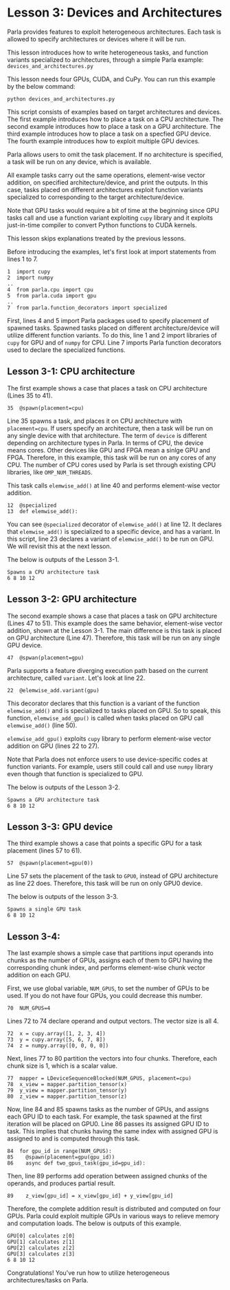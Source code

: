 # Lesson 3: Devices and Architectures

Parla provides features to exploit heterogeneous architectures. Each task is allowed to
specify architectures or devices where it will be run.

This lesson introduces how to write heterogeneous tasks, and
function variants specialized to architectures, through a simple Parla example:
`devices_and_architectures.py`

This lesson needs four GPUs, CUDA, and CuPy.
You can run this example by the below command:

```
python devices_and_architectures.py
```

This script consists of examples based on target architectures and devices.
The first example introduces how to place a task on a CPU architecture.
The second example introduces how to place a task on a GPU architecture.
The third example introduces how to place a task on a specfied GPU device.
The fourth example introduces how to exploit multiple GPU devices.

Parla allows users to omit the task placement.
If no architecture is specified, a task will be run on any device, which is available.

All example tasks carry out the same operations, element-wise vector addition, on
specified architecture/device, and print the outputs.
In this case, tasks placed on different architectures exploit function variants specialized
to corresponding to the target architecture/device.

Note that GPU tasks would require a bit of time
at the beginning since GPU tasks call and use a function variant exploiting
`cupy` library and it exploits
just-in-time compiler to convert Python functions to CUDA kernels.

This lesson skips explanations treated by the previous lessons.

Before introducing the examples,
let's first look at import statements from lines 1 to 7.

```
1  import cupy
2  import numpy
..
4  from parla.cpu import cpu
5  from parla.cuda import gpu
..
7  from parla.function_decorators import specialized
```

First, lines 4 and 5 import Parla packages used to specify placement of spawned tasks.
Spawned tasks placed on different architecture/device will utilize different
function variants.
To do this, line 1 and 2 import libraries of `cupy` for GPU and of `numpy` for CPU.
Line 7 imports Parla function decorators used to declare the specialized functions.

## Lesson 3-1: CPU architecture

The first example shows a case that places a task on CPU architecture (Lines 35 to 41).

```
35  @spawn(placement=cpu)
```

Line 35 spawns a task, and places it on CPU architecture with `placement=cpu`.
If users specify an architecture, then a task will be run on any single device
with that architecture.
The term of `device` is different depending on architecture types in Parla.
In terms of CPU, the device means cores. Other devices like GPU and FPGA mean a sinlge
GPU and FPGA.
Therefore, in this example, this task will be run on any cores of any CPU.
The number of CPU cores used by Parla is set through existing CPU libraries, like
`OMP_NUM_THREADS`.

This task calls `elemwise_add()` at line 40 and performs element-wise vector addition.

```
12  @specialized
13  def elemwise_add():
```

You can see `@specialized` decorator of `elemwise_add()` at line 12.
It declares that `elemwise_add()` is specialized to a specific device, and
has a variant. In this script, line 23 declares a variant of `elemwise_add()` to be
run on GPU. We will revisit this at the next lesson.

The below is outputs of the Lesson 3-1.

```
Spawns a CPU architecture task
6 8 10 12
```

## Lesson 3-2: GPU architecture

The second example shows a case that places a task on GPU architecture (Lines 47 to 51).
This example does the same behavior, element-wise vector addition, shown at the Lesson 3-1.
The main difference is this task is placed on GPU architecture (Line 47).
Therefore, this task will be run on any single GPU device.

```
47  @spwan(placement=gpu)
```

Parla supports a feature diverging execution path based on the current architecture,
called `variant`.
Let's look at line 22.

```
22  @elemwise_add.variant(gpu)
```

This decorator declares that this function is a variant of the function `elemwise_add()`
and is specialized to tasks placed on GPU.
So to speak, this function, `elemwise_add_gpu()` is called
when tasks placed on GPU call `elemwise_add()` (line 50).

`elemwise_add_gpu()` exploits `cupy` library to perform element-wise vector addition
on GPU (lines 22 to 27).

Note that Parla does not enforce users to use device-specific codes at function variants.
For example, users still could call and use `numpy` library even though that function
is specialized to GPU.

The below is outputs of the Lesson 3-2.

```
Spawns a GPU architecture task
6 8 10 12
```

## Lesson 3-3: GPU device

The third example shows a case that points a specific GPU for a task placement
(lines 57 to 61).

```
57  @spawn(placement=gpu(0))
```

Line 57 sets the placement of the task to `GPU0`, instead of GPU architecture
as line 22 does.
Therefore, this task will be run on only GPU0 device.

The below is outputs of the lesson 3-3.

```
Spawns a single GPU task
6 8 10 12
```

## Lesson 3-4:

The last example shows a simple case that partitions input operands into
chunks as the number of GPUs, assigns each of them to GPU having the corresponding
chunk index, and performs element-wise chunk vector addition on each GPU.

First, we use global variable, `NUM_GPUS`, to set the number of GPUs to be used.
If you do not have four GPUs, you could decrease this number.

```
70  NUM_GPUS=4
```

Lines 72 to 74 declare operand and output vectors.
The vector size is all 4.

```
72  x = cupy.array([1, 2, 3, 4])
73  y = cupy.array([5, 6, 7, 8])
74  z = numpy.array([0, 0, 0, 0])
```

Next, lines 77 to 80 partition the vectors into four chunks.
Therefore, each chunk size is 1, which is a scalar value.

```
77  mapper = LDeviceSequenceBlocked(NUM_GPUS, placement=cpu)
78  x_view = mapper.partition_tensor(x)
79  y_view = mapper.partition_tensor(y)
80  z_view = mapper.partition_tensor(z)
```

Now, line 84 and 85 spawns tasks as the number of GPUs, and
assigns each GPU ID to each task. For example, the task spawned
at the first iteration will be placed on GPU0.
Line 86 passes its assigned GPU ID to task.
This implies that chunks having the same index with assigned GPU
is assigned to and is computed through this task.

```
84  for gpu_id in range(NUM_GPUS):
85    @spawn(placement=gpu(gpu_id))
86    async def two_gpus_task(gpu_id=gpu_id):
```

Then, line 89 performs add operation between assigned chunks of the operands,
and produces partial result.

```
89    z_view[gpu_id] = x_view[gpu_id] + y_view[gpu_id]
```

Therefore, the complete addition result is distributed and computed on four GPUs. 
Parla could exploit multiple GPUs in various ways to relieve memory and computation
loads.
The below is outputs of this example.

```
GPU[0] calculates z[0]
GPU[1] calculates z[1]
GPU[2] calculates z[2]
GPU[3] calculates z[3]
6 8 10 12
```

Congratulations! You've run how to utilize heterogeneous architectures/tasks on Parla.
